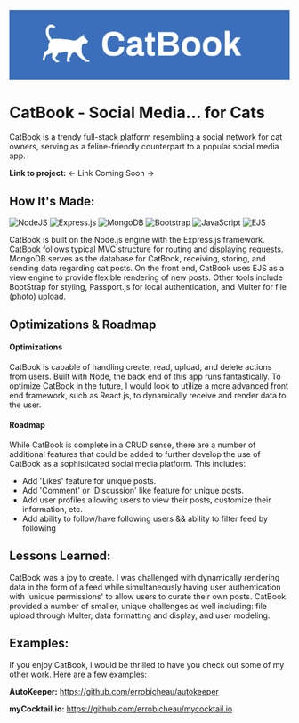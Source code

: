 ![altTag](public/images/logos/cover.png)
# CatBook - Social Media... for Cats
CatBook is a trendy full-stack platform resembling a social network for cat owners, serving as a feline-friendly counterpart to a popular social media app.

**Link to project:** <- Link Coming Soon ->

## How It's Made:

![NodeJS](https://img.shields.io/badge/node.js-6DA55F?style=for-the-badge&logo=node.js&logoColor=white) ![Express.js](https://img.shields.io/badge/express.js-%23404d59.svg?style=for-the-badge&logo=express&logoColor=%2361DAFB) ![MongoDB](https://img.shields.io/badge/MongoDB-%234ea94b.svg?style=for-the-badge&logo=mongodb&logoColor=white) ![Bootstrap](https://img.shields.io/badge/bootstrap-%238511FA.svg?style=for-the-badge&logo=bootstrap&logoColor=white) ![JavaScript](https://img.shields.io/badge/javascript-%23323330.svg?style=for-the-badge&logo=javascript&logoColor=%23F7DF1E) ![EJS](https://img.shields.io/badge/EJS-%23970a40.svg?style=for-the-badge&logo=ejs&logoColor=white) 

CatBook is built on the Node.js engine with the Express.js framework. CatBook follows typical MVC structure for routing and displaying requests. MongoDB serves as the database for CatBook, receiving, storing, and sending data regarding cat posts. On the front end, CatBook uses EJS as a view engine to provide flexible rendering of new posts. Other tools include BootStrap for styling, Passport.js for local authentication, and Multer for file (photo) upload.

## Optimizations & Roadmap

#### Optimizations
CatBook is capable of handling create, read, upload, and delete actions from users. Built with Node, the back end of this app runs fantastically. To optimize CatBook in the future, I would look to utilize a more advanced front end framework, such as React.js, to dynamically receive and render data to the user.

#### Roadmap
While CatBook is complete in a CRUD sense, there are a number of additional features that could be added to further develop the use of CatBook as a sophisticated social media platform. This includes:

- Add 'Likes' feature for unique posts.
- Add 'Comment' or 'Discussion' like feature for unique posts.
- Add user profiles allowing users to view their posts, customize their information, etc.
- Add ability to follow/have following users && ability to filter feed by following

## Lessons Learned:

CatBook was a joy to create. I was challenged with dynamically rendering data in the form of a feed while simultaneously having user authentication with 'unique permissions' to allow users to curate their own posts. CatBook provided a number of smaller, unique challenges as well including: file upload through Multer, data formatting and display, and user modeling.

## Examples:
If you enjoy CatBook, I would be thrilled to have you check out some of my other work. Here are a few examples:

**AutoKeeper:** https://github.com/errobicheau/autokeeper

**myCocktail.io:** https://github.com/errobicheau/mycocktail.io


